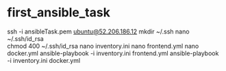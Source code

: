 # first_ansible_task
ssh -i ansibleTask.pem ubuntu@52.206.186.12
mkdir ~/.ssh
nano ~/.ssh/id_rsa   
chmod 400 ~/.ssh/id_rsa
nano inventory.ini
nano frontend.yml
nano docker.yml
ansible-playbook -i inventory.ini frontend.yml
ansible-playbook -i inventory.ini docker.yml

